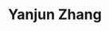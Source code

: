 ---
# Display name
title: Yanjun Zhang

# Full name (for SEO)
first_name: Yanjun
last_name: Zhang

# Username (this should match the folder name)
authors:
  - Yanjun_Zhang

# Is this the primary user of the site?
superuser: false

# Role/position
role: Lecturer 

# Organizations/Affiliations
organizations:
  - name: University of Technology Sydney
    url: 'https://profiles.uts.edu.au/Yanjun.Zhang'

# Short bio (displayed in user profile at end of posts)
bio: Mr Guangsheng Zhang is an Research Associate at the University of Technology Sydney, specializing in trustworthy AI, security, safety and privacy, computer vision, and deep learning.

interests:
  - Trustworthy AI
  - Cybersecurity and privacy
  - Software engineering

education:
  courses:
    - course: "Ph.D. in Computer Science"
      institution: "University of Queensland"
      year: 2021

# Social/Academic Networking
# For available icons, see: https://docs.hugoblox.com/getting-started/page-builder/#icons
#   For an email link, use "fas" icon pack, "envelope" icon, and a link in the
#   form "mailto:your-email@example.com" or "#contact" for contact widget.
social:
  - icon: envelope
    icon_pack: fas
    link: "mailto:Yanjun.Zhang@uts.edu.au"
  - icon: google-scholar
    icon_pack: ai
    link: "https://scholar.google.com/citations?hl=en&user=HKq2LkwAAAAJ"
  - icon: orcid
    icon_pack: ai
    link: "https://orcid.org/0000-0001-5611-3483"
# Link to a PDF of your resume/CV from the About widget.
# To enable, copy your resume/CV to `static/files/cv.pdf` and uncomment the lines below.
# - icon: cv
#   icon_pack: ai
#   link: files/cv.pdf

# Enter email to display Gravatar (if Gravatar enabled in Config)
email: ''

# Organizational groups that you belong to (for People widget)
#   Set this to `[]` or comment out if you are not using People widget.
user_groups:
  - Co-director
---